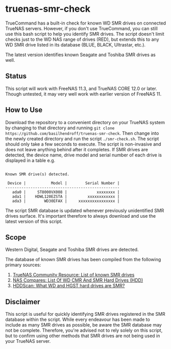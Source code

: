 # truenas-smr-check
TrueCommand has a built-in check for known WD SMR drives on connected TrueNAS servers. However, if you don't use TrueCommand, you can still use this bash script to help you identify SMR drives. The script doesn't limit checks just to the WD NAS range of drives (RED), but extends this to any WD SMR drive listed in its database (BLUE, BLACK, Ultrastar, etc.). 

The latest version identifies known Seagate and Toshiba SMR drives as well.

## Status
This script will work with FreeNAS 11.3, and TrueNAS CORE 12.0 or later. Though untested, it may very well work with earlier version of FreeNAS 11.

## How to Use
Download the repository to a convenient directory on your TrueNAS system by changing to that directory and running `git clone https://github.com/basilhendroff/truenas-smr-check`. Then change into the newly created directory and run the script `./smr-check.sh`. The script should only take a few seconds to execute. The script is non-invasive and does not leave anything behind after it completes. If SMR drives are detected, the device name, drive model and serial number of each drive is displayed in a table e.g.
```

Known SMR drive(s) detected.

 Device |           Model |        Serial Number |
--------------------------------------------------
   ada0 |     ST8000VX008 |             xxxxxxxx |
   ada1 |    HDWL120EZSTA |         xxxxxxxxxxxx |
   ada3 |        WD30EFAX |     xxxxxxxxxxxxxxxx |
```
The script SMR database is updated whenever previously unidentified SMR drives surface. It's important therefore to always download and use the latest version of this script. 

## Scope
Western Digital, Seagate and Toshiba SMR drives are detected.

The database of known SMR drives has been compiled from the following primary sources:
1. [TrueNAS Community Resource: List of known SMR drives](https://www.truenas.com/community/resources/list-of-known-smr-drives.141/)
2. [NAS Compares: List Of WD CMR And SMR Hard Drives (HDD)](https://nascompares.com/answer/list-of-wd-cmr-and-smr-hard-drives-hdd/)
3. [HDDScan: What WD and HGST hard drives are SMR?](https://hddscan.com/blog/2020/hdd-wd-smr.html)

## Disclaimer
This script is useful for quickly identifying SMR drives registered in the SMR database within the script. While every endeavour has been made to include as many SMR drives as possible, be aware the SMR database may not be complete. Therefore, you're advised not to rely solely on this script, but to confirm using other methods that SMR drives are not being used in your TrueNAS server.
